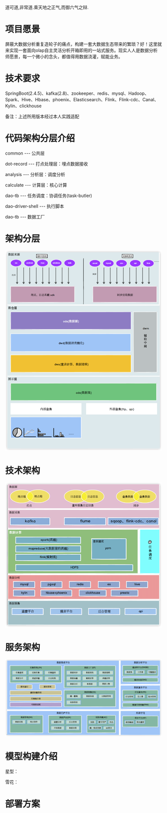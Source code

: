 道可道,非常道.乘天地之正气,而御六气之辩.
# 项目愿景
屏蔽大数据分析重复造轮子的痛点，构建一套大数据生态带来的繁琐？好！这里就来实现一套面向olap自主灵活分析开箱即用的一站式服务。现实人人是数据分析师愿景，每一个微小的念头，都值得用数据浇灌，赋能业务。

# 技术要求
SpringBoot(2.4.5)、kafka(2.8)、zookeeper、redis、mysql、Hadoop、Spark、Hive、Hbase、phoenix、Elasticsearch、Flink、Flink-cdc、Canal、Kylin、clickhouse

备注：上述所用版本经过本人实践适配

# 代码架构分层介绍
common --- 公共层

dot-record --- 打点处理层：埋点数据接收

analysis --- 分析层：调度分析

calculate --- 计算层：核心计算

dao-tb --- 任务调度：协调任务(task-butler)

dao-driver-shell --- 执行脚本

dao-tb --- 数据工厂

# 架构分层
![3.png](img_5.png)

# 技术架构
![2.png](img_4.png)

# 服务架构
![1.png](img_3.png)


# 模型构建介绍
星型：

雪花：
# 部署方案


